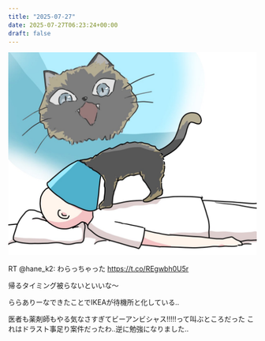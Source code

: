 ```yaml
---
title: "2025-07-27"
date: 2025-07-27T06:23:24+00:00
draft: false
---
```


![27_1.jpg](images/27_1.jpg)

RT @hane_k2: わらっちゃった https://t.co/REgwbh0U5r


帰るタイミング被らないといいな〜


ららありーなできたことでIKEAが待機所と化している‥


医者も薬剤師もやる気なさすぎてビーアンビシャス!!!!!って叫ぶところだった
これはドラスト事足り案件だったわ‥逆に勉強になりました‥

